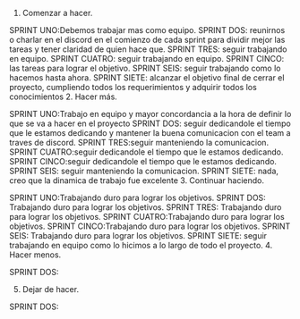 1. Comenzar a hacer.

SPRINT UNO:Debemos trabajar mas como equipo.
SPRINT DOS: reunirnos o charlar en el discord en el comienzo de cada sprint para dividir mejor las tareas y tener claridad de quien hace que.
SPRINT TRES: seguir trabajando en equipo. 
SPRINT CUATRO: seguir trabajando en equipo. 
SPRINT CINCO: las tareas para lograr el objetivo.
SPRINT SEIS: seguir trabajando como lo hacemos hasta ahora.
SPRINT SIETE: alcanzar el objetivo final de cerrar el proyecto, cumpliendo todos los requerimientos y adquirir todos los conocimientos
2. Hacer más.

SPRINT UNO:Trabajo en equipo y mayor concordancia a la hora de definir lo que se va a hacer en el proyecto
SPRINT DOS: seguir dedicandole el tiempo que le estamos dedicando y mantener la buena comunicacion con el team a traves de discord.
SPRINT TRES:seguir manteniendo la comunicacion.
SPRINT CUATRO:seguir dedicandole el tiempo que le estamos dedicando.
SPRINT CINCO:seguir dedicandole el tiempo que le estamos dedicando.
SPRINT SEIS: seguir manteniendo la comunicacion.
SPRINT SIETE: nada, creo que la dinamica de trabajo fue excelente
3. Continuar haciendo.

SPRINT UNO:Trabajando duro para lograr los objetivos.
SPRINT DOS: Trabajando duro para lograr los objetivos.
SPRINT TRES: Trabajando duro para lograr los objetivos.
SPRINT CUATRO:Trabajando duro para lograr los objetivos.
SPRINT CINCO:Trabajando duro para lograr los objetivos.
SPRINT SEIS: Trabajando duro para lograr los objetivos.
SPRINT SIETE: seguir trabajando en equipo como lo hicimos a lo largo de todo el proyecto.
4. Hacer menos.

SPRINT DOS:

5. Dejar de hacer.

SPRINT DOS: